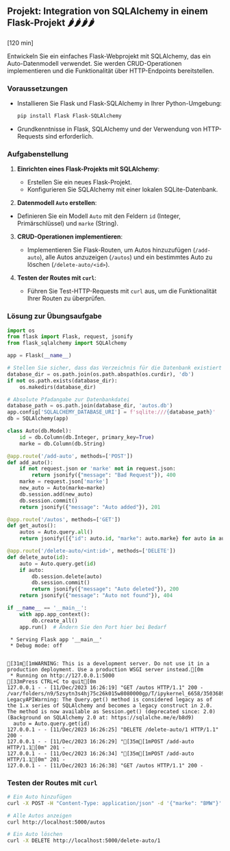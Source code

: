 ## Projekt: Integration von SQLAlchemy in einem Flask-Projekt 🌶️🌶️🌶️🌶️
[120 min]

Entwickeln Sie ein einfaches Flask-Webprojekt mit SQLAlchemy, das ein Auto-Datenmodell verwendet. Sie werden CRUD-Operationen implementieren und die Funktionalität über HTTP-Endpoints bereitstellen.

### Voraussetzungen

- Installieren Sie Flask und Flask-SQLAlchemy in Ihrer Python-Umgebung:
  
  ```bash
  pip install Flask Flask-SQLAlchemy
  ```

- Grundkenntnisse in Flask, SQLAlchemy und der Verwendung von HTTP-Requests sind erforderlich.

### Aufgabenstellung

1. **Einrichten eines Flask-Projekts mit SQLAlchemy**:
    - Erstellen Sie ein neues Flask-Projekt.
    - Konfigurieren Sie SQLAlchemy mit einer lokalen SQLite-Datenbank.

2.  **Datenmodell `Auto` erstellen**:
   - Definieren Sie ein Modell `Auto` mit den Feldern `id` (Integer, Primärschlüssel) und `marke` (String).

3. **CRUD-Operationen implementieren**:
    - Implementieren Sie Flask-Routen, um Autos hinzuzufügen (`/add-auto`), alle Autos anzuzeigen (`/autos`) und ein bestimmtes Auto zu löschen (`/delete-auto/<id>`).

4. **Testen der Routes mit `curl`**:
    - Führen Sie Test-HTTP-Requests mit `curl` aus, um die Funktionalität Ihrer Routen zu überprüfen.

### Lösung zur Übungsaufgabe


```python
import os
from flask import Flask, request, jsonify
from flask_sqlalchemy import SQLAlchemy

app = Flask(__name__)

# Stellen Sie sicher, dass das Verzeichnis für die Datenbank existiert
database_dir = os.path.join(os.path.abspath(os.curdir), 'db')
if not os.path.exists(database_dir):
    os.makedirs(database_dir)

# Absolute Pfadangabe zur Datenbankdatei
database_path = os.path.join(database_dir, 'autos.db')
app.config['SQLALCHEMY_DATABASE_URI'] = f'sqlite:///{database_path}'
db = SQLAlchemy(app)

class Auto(db.Model):
    id = db.Column(db.Integer, primary_key=True)
    marke = db.Column(db.String)

@app.route('/add-auto', methods=['POST'])
def add_auto():
    if not request.json or 'marke' not in request.json:
        return jsonify({"message": "Bad Request"}), 400
    marke = request.json['marke']
    new_auto = Auto(marke=marke)
    db.session.add(new_auto)
    db.session.commit()
    return jsonify({"message": "Auto added"}), 201

@app.route('/autos', methods=['GET'])
def get_autos():
    autos = Auto.query.all()
    return jsonify([{"id": auto.id, "marke": auto.marke} for auto in autos]), 200

@app.route('/delete-auto/<int:id>', methods=['DELETE'])
def delete_auto(id):
    auto = Auto.query.get(id)
    if auto:
        db.session.delete(auto)
        db.session.commit()
        return jsonify({"message": "Auto deleted"}), 200
    return jsonify({"message": "Auto not found"}), 404

if __name__ == '__main__':
    with app.app_context():
        db.create_all()
    app.run()  # Ändern Sie den Port hier bei Bedarf

```

     * Serving Flask app '__main__'
     * Debug mode: off


    [31m[1mWARNING: This is a development server. Do not use it in a production deployment. Use a production WSGI server instead.[0m
     * Running on http://127.0.0.1:5000
    [33mPress CTRL+C to quit[0m
    127.0.0.1 - - [11/Dec/2023 16:26:19] "GET /autos HTTP/1.1" 200 -
    /var/folders/n9/5zsytn3s4hj75c26k015w8080000gp/T/ipykernel_6658/3503689519.py:38: LegacyAPIWarning: The Query.get() method is considered legacy as of the 1.x series of SQLAlchemy and becomes a legacy construct in 2.0. The method is now available as Session.get() (deprecated since: 2.0) (Background on SQLAlchemy 2.0 at: https://sqlalche.me/e/b8d9)
      auto = Auto.query.get(id)
    127.0.0.1 - - [11/Dec/2023 16:26:25] "DELETE /delete-auto/1 HTTP/1.1" 200 -
    127.0.0.1 - - [11/Dec/2023 16:26:29] "[35m[1mPOST /add-auto HTTP/1.1[0m" 201 -
    127.0.0.1 - - [11/Dec/2023 16:26:34] "[35m[1mPOST /add-auto HTTP/1.1[0m" 201 -
    127.0.0.1 - - [11/Dec/2023 16:26:38] "GET /autos HTTP/1.1" 200 -


### Testen der Routes mit `curl`

```bash
# Ein Auto hinzufügen
curl -X POST -H "Content-Type: application/json" -d '{"marke": "BMW"}' http://localhost:5000/add-auto

# Alle Autos anzeigen
curl http://localhost:5000/autos

# Ein Auto löschen
curl -X DELETE http://localhost:5000/delete-auto/1
```
